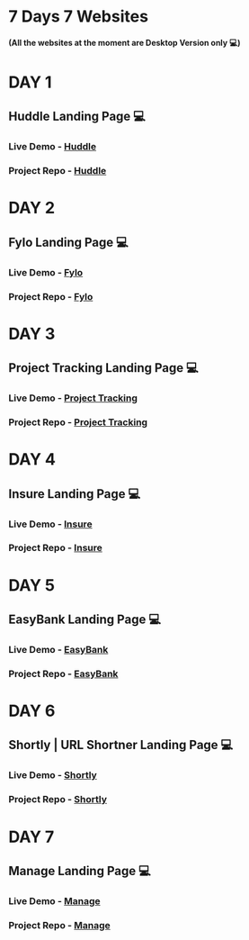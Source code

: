 # 7 Days 7 Websites

#### (All the websites at the moment are Desktop Version only 💻)

# DAY 1  

## Huddle Landing Page 💻

### Live Demo - [Huddle](https://walia4shubham.github.io/Huddle-master/)

### Project Repo - [Huddle](https://github.com/walia4shubham/Huddle-master)

# DAY 2

## Fylo Landing Page 💻

### Live Demo - [Fylo](https://walia4shubham.github.io/flyo-master/)

### Project Repo - [Fylo](https://github.com/walia4shubham/flyo-master)

# DAY 3

## Project Tracking Landing Page 💻

### Live Demo - [Project Tracking](https://walia4shubham.github.io/ptracking-master/)

### Project Repo - [Project Tracking](https://github.com/walia4shubham/ptracking-master)

# DAY 4

## Insure Landing Page 💻

### Live Demo - [Insure](https://walia4shubham.github.io/Insure/)

### Project Repo - [Insure](https://github.com/walia4shubham/Insure)

# DAY 5

## EasyBank Landing Page 💻

### Live Demo - [EasyBank](https://walia4shubham.github.io/Easy-bank-master/)

### Project Repo - [EasyBank](https://github.com/walia4shubham/Easy-bank-master)

# DAY 6

## Shortly | URL Shortner Landing Page 💻

### Live Demo - [Shortly](https://walia4shubham.github.io/Shortly-master/)

### Project Repo - [Shortly](https://github.com/walia4shubham/Shortly-master)

# DAY 7

## Manage Landing Page 💻

### Live Demo - [Manage](https://walia4shubham.github.io/Manage-master/)

### Project Repo - [Manage](https://github.com/walia4shubham/Manage-master)
